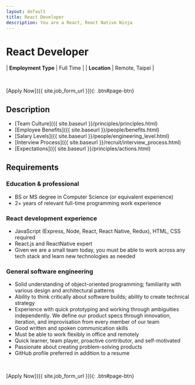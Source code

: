 ```yaml
---
layout: default
title: React Developer
description: You are a React, React Native Ninja
---
```


# React Developer

| **Employment Type** | Full Time |
| **Location** | Remote, Taipei |

<br>

[Apply Now]({{ site.job_form_url }}){: .btn#page-btn}

## Description
- [Team Culture]({{ site.baseurl }}/principles/principles.html)
- [Employee Benefits]({{ site.baseurl }}/people/benefits.html)
- [Salary Levels]({{ site.baseurl }}/people/engineering_level.html)
- [Interview Process]({{ site.baseurl }}/recruit/interview_process.html)
- [Expectations]({{ site.baseurl }}/principles/actions.html)

## Requirements

### Education & professional
- BS or MS degree in Computer Science (or equivalent experience)
- 2+ years of relevant full-time programming work experience

### React development experience
- JavaScript (Express, Node, React, React Native, Redux), HTML, CSS required
- React.js and ReactNative expert
- Given we are a small team today, you must be able to work across any tech stack and learn new technologies as needed

### General software engineering
- Solid understanding of object-oriented programming; familiarity with various design and architectural patterns
- Ability to think critically about software builds; ability to create technical strategy
- Experience with quick prototyping and working through ambiguities independently. We define our product specs through innovation, iteration, and improvisation from every member of our team
- Good written and spoken communication skills
- Must be able to work flexibly in office and remotely
- Quick learner, team player, proactive contributor, and self-motivated
- Passionate about creating problem-solving products
- GitHub profile preferred in addition to a resume

<br>

[Apply Now]({{ site.job_form_url }}){: .btn#page-btn}